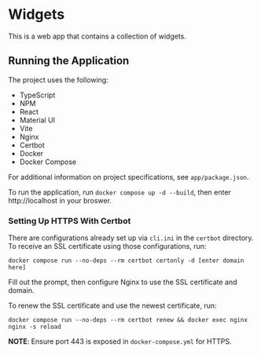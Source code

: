 # Widgets
This is a web app that contains a collection of widgets.

## Running the Application
The project uses the following:
- TypeScript
- NPM
- React
- Material UI
- Vite
- Nginx
- Certbot
- Docker
- Docker Compose

For additional information on project specifications, see ```app/package.json```.

To run the application, run `docker compose up -d --build`, then enter
http://localhost in your broswer.

### Setting Up HTTPS With Certbot
There are configurations already set up via `cli.ini` in the `certbot` directory.
To receive an SSL certificate using those configurations, run:
```
docker compose run --no-deps --rm certbot certonly -d [enter domain here]
```

Fill out the prompt, then configure Nginx to use the SSL certificate and domain.

To renew the SSL certificate and use the newest certificate, run:
```
docker compose run --no-deps --rm certbot renew && docker exec nginx nginx -s reload
```

**NOTE**: Ensure port 443 is exposed in `docker-compose.yml` for HTTPS.
